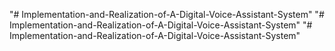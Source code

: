 "# Implementation-and-Realization-of-A-Digital-Voice-Assistant-System" 
"# Implementation-and-Realization-of-A-Digital-Voice-Assistant-System" 
"# Implementation-and-Realization-of-A-Digital-Voice-Assistant-System" 
